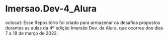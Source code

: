 # Imersao.Dev-4_Alura
octocat: Esse Repositório foi criado para armazenar os desafios propostos durantes as aulas da 4º edição Imersão Dev. da Alura, que ocorreu dos dias 7 a 18 de março de 2022. 
